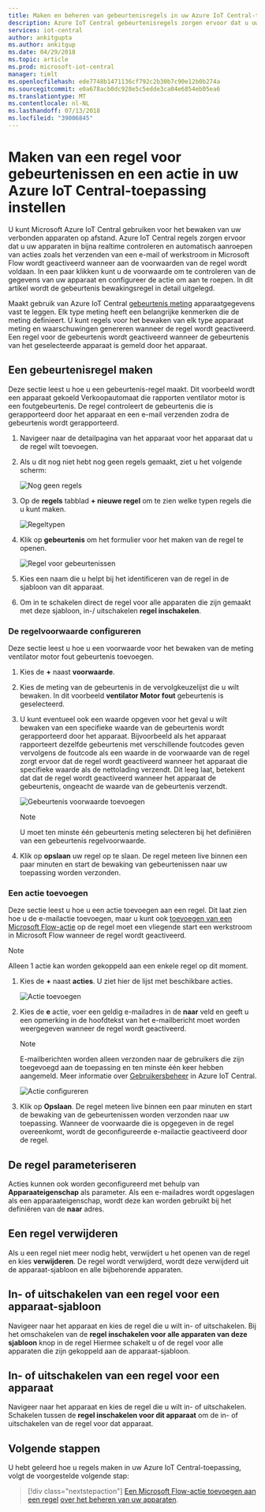 ```yaml
---
title: Maken en beheren van gebeurtenisregels in uw Azure IoT Central-toepassing | Microsoft Docs
description: Azure IoT Central gebeurtenisregels zorgen ervoor dat u uw apparaten in bijna realtime controleren en automatisch aanroepen van acties, zoals een e-mailbericht verzenden wanneer de regel wordt geactiveerd.
services: iot-central
author: ankitgupta
ms.author: ankitgup
ms.date: 04/29/2018
ms.topic: article
ms.prod: microsoft-iot-central
manager: timlt
ms.openlocfilehash: ede7748b1471136cf792c2b30b7c90e12b0b274a
ms.sourcegitcommit: e0a678acb0dc928e5c5edde3ca04e6854eb05ea6
ms.translationtype: MT
ms.contentlocale: nl-NL
ms.lasthandoff: 07/13/2018
ms.locfileid: "39006845"
---
```

# <a name="create-an-event-rule-and-set-up-an-action-in-your-azure-iot-central-application"></a>Maken van een regel voor gebeurtenissen en een actie in uw Azure IoT Central-toepassing instellen

U kunt Microsoft Azure IoT Central gebruiken voor het bewaken van uw verbonden apparaten op afstand. Azure IoT Central regels zorgen ervoor dat u uw apparaten in bijna realtime controleren en automatisch aanroepen van acties zoals het verzenden van een e-mail of werkstroom in Microsoft Flow wordt geactiveerd wanneer aan de voorwaarden van de regel wordt voldaan. In een paar klikken kunt u de voorwaarde om te controleren van de gegevens van uw apparaat en configureer de actie om aan te roepen. In dit artikel wordt de gebeurtenis bewakingsregel in detail uitgelegd.

Maakt gebruik van Azure IoT Central [gebeurtenis meting](howto-set-up-template.md) apparaatgegevens vast te leggen. Elk type meting heeft een belangrijke kenmerken die de meting definieert. U kunt regels voor het bewaken van elk type apparaat meting en waarschuwingen genereren wanneer de regel wordt geactiveerd. Een regel voor de gebeurtenis wordt geactiveerd wanneer de gebeurtenis van het geselecteerde apparaat is gemeld door het apparaat.

## <a name="create-an-event-rule"></a>Een gebeurtenisregel maken

Deze sectie leest u hoe u een gebeurtenis-regel maakt. Dit voorbeeld wordt een apparaat gekoeld Verkoopautomaat die rapporten ventilator motor is een foutgebeurtenis. De regel controleert de gebeurtenis die is gerapporteerd door het apparaat en een e-mail verzenden zodra de gebeurtenis wordt gerapporteerd.

1. Navigeer naar de detailpagina van het apparaat voor het apparaat dat u de regel wilt toevoegen.

1. Als u dit nog niet hebt nog geen regels gemaakt, ziet u het volgende scherm:

    ![Nog geen regels](media/howto-create-event-rules/image1.png)

1. Op de **regels** tabblad **+ nieuwe regel** om te zien welke typen regels die u kunt maken.

    ![Regeltypen](media/howto-create-event-rules/image2.png)

1. Klik op **gebeurtenis** om het formulier voor het maken van de regel te openen.

    ![Regel voor gebeurtenissen](media/howto-create-event-rules/image3.png)

1. Kies een naam die u helpt bij het identificeren van de regel in de sjabloon van dit apparaat.

1. Om in te schakelen direct de regel voor alle apparaten die zijn gemaakt met deze sjabloon, in-/ uitschakelen **regel inschakelen**.

### <a name="configure-the-rule-condition"></a>De regelvoorwaarde configureren

Deze sectie leest u hoe u een voorwaarde voor het bewaken van de meting ventilator motor fout gebeurtenis toevoegen.

1. Kies de **+** naast **voorwaarde**.

1. Kies de meting van de gebeurtenis in de vervolgkeuzelijst die u wilt bewaken. In dit voorbeeld **ventilator Motor fout** gebeurtenis is geselecteerd.

1. U kunt eventueel ook een waarde opgeven voor het geval u wilt bewaken van een specifieke waarde van de gebeurtenis wordt gerapporteerd door het apparaat. Bijvoorbeeld als het apparaat rapporteert dezelfde gebeurtenis met verschillende foutcodes geven vervolgens de foutcode als een waarde in de voorwaarde van de regel zorgt ervoor dat de regel wordt geactiveerd wanneer het apparaat die specifieke waarde als de nettolading verzendt. Dit leeg laat, betekent dat dat de regel wordt geactiveerd wanneer het apparaat de gebeurtenis, ongeacht de waarde van de gebeurtenis verzendt.

    ![Gebeurtenis voorwaarde toevoegen](media/howto-create-event-rules/image4.png)

    > [!NOTE]
    > U moet ten minste één gebeurtenis meting selecteren bij het definiëren van een gebeurtenis regelvoorwaarde.

1. Klik op **opslaan** uw regel op te slaan. De regel meteen live binnen een paar minuten en start de bewaking van gebeurtenissen naar uw toepassing worden verzonden.

### <a name="add-an-action"></a>Een actie toevoegen

Deze sectie leest u hoe u een actie toevoegen aan een regel. Dit laat zien hoe u de e-mailactie toevoegen, maar u kunt ook [toevoegen van een Microsoft Flow-actie](howto-add-microsoft-flow.md) op de regel moet een vliegende start een werkstroom in Microsoft Flow wanneer de regel wordt geactiveerd.

> [!NOTE]
> Alleen 1 actie kan worden gekoppeld aan een enkele regel op dit moment.

1. Kies de **+** naast **acties**. U ziet hier de lijst met beschikbare acties.

    ![Actie toevoegen](media/howto-create-event-rules/image5.png)

1. Kies de **e** actie, voer een geldig e-mailadres in de **naar** veld en geeft u een opmerking in de hoofdtekst van het e-mailbericht moet worden weergegeven wanneer de regel wordt geactiveerd.

    > [!NOTE]
    > E-mailberichten worden alleen verzonden naar de gebruikers die zijn toegevoegd aan de toepassing en ten minste één keer hebben aangemeld. Meer informatie over [Gebruikersbeheer](howto-administer.md) in Azure IoT Central.

   ![Actie configureren](media/howto-create-event-rules/image6.png)

1. Klik op **Opslaan**. De regel meteen live binnen een paar minuten en start de bewaking van de gebeurtenissen worden verzonden naar uw toepassing. Wanneer de voorwaarde die is opgegeven in de regel overeenkomt, wordt de geconfigureerde e-mailactie geactiveerd door de regel.

## <a name="parameterize-the-rule"></a>De regel parameteriseren

Acties kunnen ook worden geconfigureerd met behulp van **Apparaateigenschap** als parameter. Als een e-mailadres wordt opgeslagen als een apparaateigenschap, wordt deze kan worden gebruikt bij het definiëren van de **naar** adres.

## <a name="delete-a-rule"></a>Een regel verwijderen

Als u een regel niet meer nodig hebt, verwijdert u het openen van de regel en kies **verwijderen**. De regel wordt verwijderd, wordt deze verwijderd uit de apparaat-sjabloon en alle bijbehorende apparaten.

## <a name="enable-or-disable-a-rule-for-a-device-template"></a>In- of uitschakelen van een regel voor een apparaat-sjabloon

Navigeer naar het apparaat en kies de regel die u wilt in- of uitschakelen. Bij het omschakelen van de **regel inschakelen voor alle apparaten van deze sjabloon** knop in de regel Hiermee schakelt u of de regel voor alle apparaten die zijn gekoppeld aan de apparaat-sjabloon.

## <a name="enable-or-disable-a-rule-for-a-device"></a>In- of uitschakelen van een regel voor een apparaat

Navigeer naar het apparaat en kies de regel die u wilt in- of uitschakelen. Schakelen tussen de **regel inschakelen voor dit apparaat** om de in- of uitschakelen van de regel voor dat apparaat.

## <a name="next-steps"></a>Volgende stappen

U hebt geleerd hoe u regels maken in uw Azure IoT Central-toepassing, volgt de voorgestelde volgende stap:

> [!div class="nextstepaction"]
> [Een Microsoft Flow-actie toevoegen aan een regel](howto-add-microsoft-flow.md)
> [over het beheren van uw apparaten](howto-manage-devices.md).
